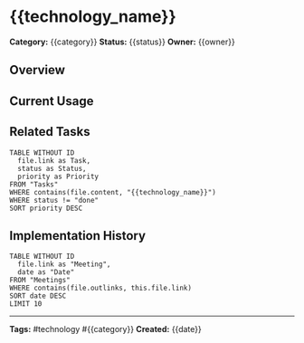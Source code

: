 # {{technology_name}}

**Category:** {{category}}
**Status:** {{status}}
**Owner:** {{owner}}

## Overview
<!-- AI-generated technology context -->

## Current Usage
<!-- How we're using this technology -->

## Related Tasks
```dataview
TABLE WITHOUT ID
  file.link as Task,
  status as Status,
  priority as Priority
FROM "Tasks"
WHERE contains(file.content, "{{technology_name}}")
WHERE status != "done"
SORT priority DESC
```

## Implementation History
```dataview
TABLE WITHOUT ID
  file.link as "Meeting",
  date as "Date"
FROM "Meetings"
WHERE contains(file.outlinks, this.file.link)
SORT date DESC
LIMIT 10
```

---
**Tags:** #technology #{{category}}
**Created:** {{date}}